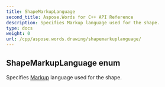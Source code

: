 ```yaml
---
title: ShapeMarkupLanguage
second_title: Aspose.Words for C++ API Reference
description: Specifies Markup language used for the shape. 
type: docs
weight: 0
url: /cpp/aspose.words.drawing/shapemarkuplanguage/
---
```

## ShapeMarkupLanguage enum


Specifies [Markup](../aspose.words.markup/) language used for the shape.

